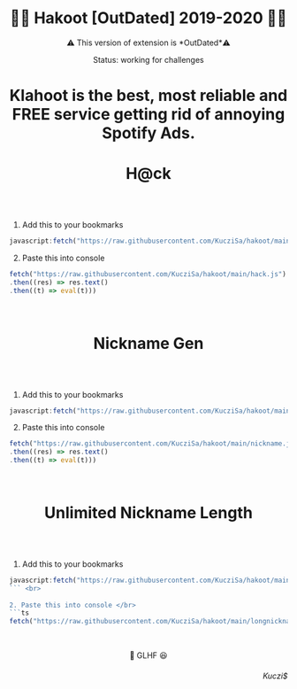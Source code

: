 <h1 text align = "center">🧑‍🏫 Hakoot [OutDated] 2019-2020 🧑‍🏫</h1> 

<p text align = "center">⚠️ This version of extension is *OutDated*⚠️ </p>
<p text align = "center"> Status: working for challenges </p>

<h1 text align = "center">Klahoot is the best, most reliable and FREE service getting rid of annoying Spotify Ads.</h1>

<h1 text align = "center"> H@ck </h1>

</br></br>
1. Add this to your bookmarks
```ts
javascript:fetch("https://raw.githubusercontent.com/KucziSa/hakoot/main/hack.js").then((r) => r.text().then((t) => eval(t)));
```
   
2. Paste this into console </br>
```ts
fetch("https://raw.githubusercontent.com/KucziSa/hakoot/main/hack.js")
.then((res) => res.text()
.then((t) => eval(t)))
```

</br>

<h1 text align = "center"> Nickname Gen </h1>

</br></br>
1. Add this to your bookmarks
```ts
javascript:fetch("https://raw.githubusercontent.com/KucziSa/hakoot/main/nickname.js").then((r) => r.text() .then((t) => eval(t)));
```
   
2. Paste this into console </br>
```ts
fetch("https://raw.githubusercontent.com/KucziSa/hakoot/main/nickname.js")
.then((res) => res.text()
.then((t) => eval(t)))
```

</br><h1 text align = "center"> Unlimited Nickname Length </h1>

</br></br>
1. Add this to your bookmarks
```ts
javascript:fetch("https://raw.githubusercontent.com/KucziSa/hakoot/main/longnickname.js".then((r) => r.text().then((t) => eval(t)));
``` <br>
   
2. Paste this into console </br>
```ts
fetch("https://raw.githubusercontent.com/KucziSa/hakoot/main/longnickname.js").then((res) => res.text().then((t) => eval(t)))
```

</br>

<p text align = "center">🍏 GLHF 😆 </p>

<h6 text align = "right">Kuczi$</h6>
